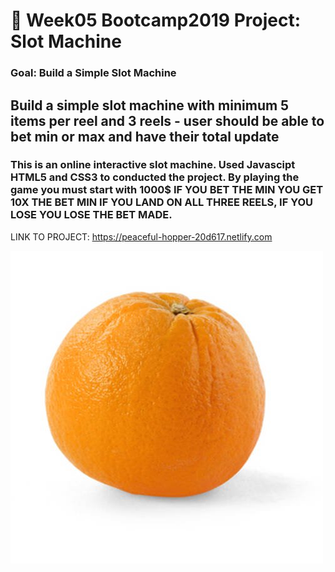# 🎰 Week05 Bootcamp2019 Project: Slot Machine

### Goal: Build a Simple Slot Machine

## Build a simple slot machine with minimum 5 items per reel and 3 reels - user should be able to bet min or max and have their total update

### This is an online interactive slot machine. Used Javascipt HTML5 and CSS3 to conducted the project. By playing the game you must start with 1000$ IF YOU BET THE MIN YOU GET 10X THE BET MIN IF YOU LAND ON ALL THREE REELS, IF YOU LOSE YOU LOSE THE BET MADE.
LINK TO PROJECT: https://peaceful-hopper-20d617.netlify.com

![](slot%20machine/images/oranges.jpeg)
